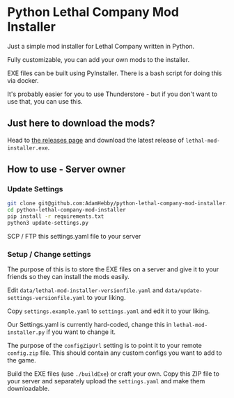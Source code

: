 # Python Lethal Company Mod Installer

Just a simple mod installer for Lethal Company written in Python.

Fully customizable, you can add your own mods to the installer.

EXE files can be built using PyInstaller. There is a bash script for doing this via docker.

It's probably easier for you to use Thunderstore - but if you don't want to use that, you can use this.

## Just here to download the mods?

Head to [the releases page](https://github.com/AdamHebby/python-lethal-company-mod-installer/releases) and download the latest release of `lethal-mod-installer.exe`.

## How to use - Server owner

### Update Settings
```bash
git clone git@github.com:AdamHebby/python-lethal-company-mod-installer.git
cd python-lethal-company-mod-installer
pip install -r requirements.txt
python3 update-settings.py
```

SCP / FTP this settings.yaml file to your server

### Setup / Change settings
The purpose of this is to store the EXE files on a server and give it to your friends so they can install the mods easily.

Edit `data/lethal-mod-installer-versionfile.yaml` and `data/update-settings-versionfile.yaml` to your liking.

Copy `settings.example.yaml` to `settings.yaml` and edit it to your liking.

Our Settings.yaml is currently hard-coded, change this in `lethal-mod-installer.py` if you want to change it.

The purpose of the `configZipUrl` setting is to point it to your remote `config.zip` file. This should contain any custom configs you want to add to the game.

Build the EXE files (use `./buildExe`) or craft your own. Copy this ZIP file to your server and separately upload the `settings.yaml` and make them downloadable.

